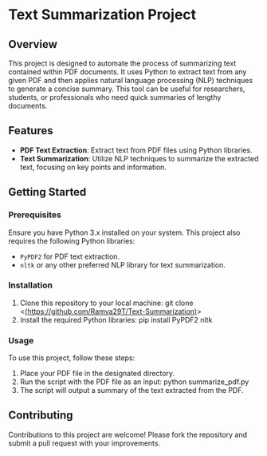 # Text Summarization Project

## Overview

This project is designed to automate the process of summarizing text contained within PDF documents. It uses Python to extract text from any given PDF and then applies natural language processing (NLP) techniques to generate a concise summary. This tool can be useful for researchers, students, or professionals who need quick summaries of lengthy documents.

## Features

- **PDF Text Extraction**: Extract text from PDF files using Python libraries.
- **Text Summarization**: Utilize NLP techniques to summarize the extracted text, focusing on key points and information.

## Getting Started

### Prerequisites

Ensure you have Python 3.x installed on your system. This project also requires the following Python libraries:
- `PyPDF2` for PDF text extraction.
- `nltk` or any other preferred NLP library for text summarization.

### Installation

1. Clone this repository to your local machine: git clone <[(https://github.com/Ramya29T/Text-Summarization)](https://github.com/Ramya29T/Text-Summarization.git)>
2. Install the required Python libraries: pip install PyPDF2 nltk

### Usage

To use this project, follow these steps:
1. Place your PDF file in the designated directory.
2. Run the script with the PDF file as an input: python summarize_pdf.py <path-to-your-pdf-file>
3. The script will output a summary of the text extracted from the PDF.

## Contributing

Contributions to this project are welcome! Please fork the repository and submit a pull request with your improvements.
